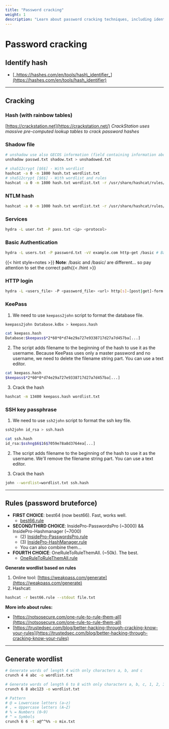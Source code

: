 ```yaml
---
title: "Password cracking"
weight: 1
description: "Learn about password cracking techniques, including identifying hash types, cracking hashes with tools like hashcat and CrackStation, cracking shadow files, and online password cracking with hydra. Explore effective password bruteforce rules and wordlist generation for pentesting."
---
```


# Password cracking


## Identify hash

* [_https://hashes.com/en/tools/hash\_identifier_](https://hashes.com/en/tools/hash_identifier)

---

## Cracking 

### Hash (with rainbow tables)

[https://crackstation.net](https://crackstation.net/) _CrackStation uses massive pre-computed lookup tables to crack password hashes_

### Shadow file

```sh
# unshadow use also GECOS information (field containing information about the user).
unshadow passwd.txt shadow.txt > unshadowed.txt

# sha512crypt [$6$] - With wordlist
hashcat -a 0 -m 1800 hash.txt wordlist.txt
# sha512crypt [$6$] - With wordlist and rules
hashcat -a 0 -m 1800 hash.txt wordlist.txt -r /usr/share/hashcat/rules/best64.rule
```

### NTLM hash

```sh
hashcat -a 0 -m 1000 hash.txt wordlist.txt -r /usr/share/hashcat/rules/best64.rule
```

### Services

```bash
hydra -L user.txt -P pass.txt <ip> <protocol> 
```

### Basic Authentication

```bash
hydra -L users.txt -P password.txt -vV example.com http-get /basic # Basic Authentication
```
{{< hint style=notes >}}
**Note**: /basic and /basic/ are different... so pay attention to set the correct path{{< /hint >}}

### HTTP login

```bash
hydra -L <users_file> -P <password_file> <url> http[s]-[post|get]-form \ "index.php:param1=value1&param2=value2&user=^USER^&pwd=^PASS^&paramn=valn:[F|S]=messageshowed"
```

### KeePass

1. We need to use `keepass2john` script to format the database file.

```bash
keepass2john Database.kdbx > keepass.hash

cat keepass.hash
Database:$keepass$*2*60*0*d74e29a727e9338717d27a7d457ba[...]
```

2. The script adds filename to the beginning of the hash to use it as the username. Because KeePass uses only a master password and no username, we need to delete the filename string part. You can use a text editor.

```bash
cat keepass.hash
$keepass$*2*60*0*d74e29a727e9338717d27a7d457ba[...]
```

3. Crack the hash

```bash
hashcat -m 13400 keepass.hash wordlist.txt
```

### SSH key passphrase

1. We need to use `ssh2john` script to format the ssh key file.

```bash
ssh2john id_rsa > ssh.hash

cat ssh.hash
id_rsa:$sshng$6$16$7059e78a8d3764ea[...]
```

2. The script adds filename to the beginning of the hash to use it as the username. We'll remove the filename string part. You can use a text editor.

3. Crack the hash

```bash
john --wordlist=wordlist.txt ssh.hash
```


---

## Rules (password bruteforce)

* **FIRST CHOICE**:  best64 (now best66). Fast, works well.
  * [best66.rule](https://github.com/hashcat/hashcat/blob/master/rules/best66.rule)
* **SECOND/THIRD CHOICE**: InsidePro-PasswordsPro (\~3000) && InsidePro-Hashmanager (\~7000)
  * (2) [InsidePro-PasswordsPro.rule](https://github.com/hashcat/hashcat/blob/master/rules/InsidePro-PasswordsPro.rule)
  * (3) [InsidePro-HashManager.rule](https://github.com/hashcat/hashcat/blob/master/rules/InsidePro-HashManager.rule)
  * You can also combine them...
* **FOURTH CHOICE**: OneRuleToRuleThemAll. (\~50k). The best.
  * [OneRuleToRuleThemAll.rule](https://github.com/NotSoSecure/password_cracking_rules/blob/master/OneRuleToRuleThemAll.rule)

**Generate wordlist based on rules**

1. Online tool: [https://weakpass.com/generate](https://weakpass.com/generate)
2. Hashcat:
```bash
hashcat -r best66.rule --stdout file.txt
```


**More info about rules:**

* [https://notsosecure.com/one-rule-to-rule-them-all](https://notsosecure.com/one-rule-to-rule-them-all)
* [https://trustedsec.com/blog/better-hacking-through-cracking-know-your-rules](https://trustedsec.com/blog/better-hacking-through-cracking-know-your-rules)


---

## Generate wordlist

```sh
# Generate words of length 4 with only characters a, b, and c
crunch 4 4 abc -o wordlist.txt

# Generate words of length 6 to 8 with only characters a, b, c, 1, 2, 3
crunch 6 8 abc123 -o wordlist.txt

# Pattern
# @ = Lowercase letters (a–z)
# , = Uppercase letters (A–Z)
# % = Numbers (0–9)
# ^ = Symbols
crunch 6 6 -t a@^^%% -o mix.txt
```